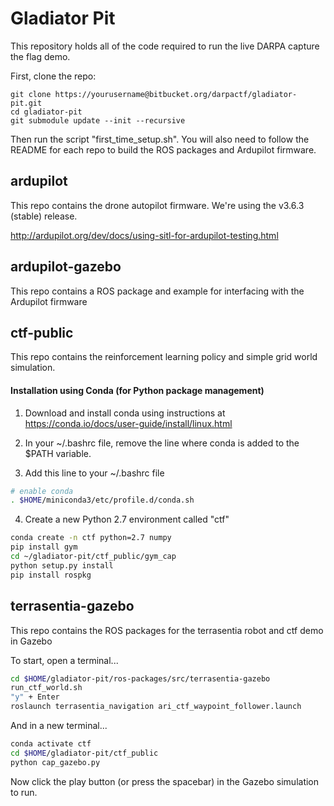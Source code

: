 # Gladiator Pit
This repository holds all of the code required to run the live DARPA capture the flag demo.

First, clone the repo:
```
git clone https://yourusername@bitbucket.org/darpactf/gladiator-pit.git
cd gladiator-pit
git submodule update --init --recursive
```

Then run the script "first_time_setup.sh". You will also need to follow the README for each repo to build the ROS packages and Ardupilot firmware.

## ardupilot
This repo contains the drone autopilot firmware. We're using the v3.6.3 (stable) release.


http://ardupilot.org/dev/docs/using-sitl-for-ardupilot-testing.html



## ardupilot-gazebo
This repo contains a ROS package and example for interfacing with the Ardupilot firmware

## ctf-public
This repo contains the reinforcement learning policy and simple grid world simulation.

#### Installation using Conda (for Python package management)
1. Download and install conda using instructions at https://conda.io/docs/user-guide/install/linux.html

2. In your ~/.bashrc file, remove the line where conda is added to the $PATH variable.

3. Add this line to your ~/.bashrc file
```sh
# enable conda
. $HOME/miniconda3/etc/profile.d/conda.sh
```

4. Create a new Python 2.7 environment called "ctf"
```sh
conda create -n ctf python=2.7 numpy
pip install gym
cd ~/gladiator-pit/ctf_public/gym_cap
python setup.py install
pip install rospkg
```

## terrasentia-gazebo
This repo contains the ROS packages for the terrasentia robot and ctf demo in Gazebo

To start, open a terminal...
```sh
cd $HOME/gladiator-pit/ros-packages/src/terrasentia-gazebo
run_ctf_world.sh
"y" + Enter
roslaunch terrasentia_navigation ari_ctf_waypoint_follower.launch
```

And in a new terminal...
```sh
conda activate ctf
cd $HOME/gladiator-pit/ctf_public
python cap_gazebo.py
```
Now click the play button (or press the spacebar) in the Gazebo simulation to run.

